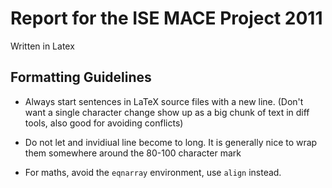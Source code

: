 Report for the ISE MACE Project 2011
====================================

Written in Latex


Formatting Guidelines
---------------------

- Always start sentences in LaTeX source files with a new line. (Don't want a single character change show up as a big chunk of text in diff tools, also good for avoiding conflicts)

- Do not let and invidiual line become to long. It is generally nice to wrap them somewhere around the 80-100 character mark

- For maths, avoid the <code>eqnarray</code> environment, use <code>align</code> instead.
